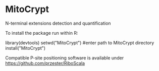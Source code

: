 # MitoCrypt
N-terminal extensions detection and quantification

To install the package run within R:

library(devtools)
setwd("MitoCrypt") #enter path to MitoCrypt directory
install("MitoCrypt")

Compatible P-site positioning software is available under https://github.com/przester/RiboScala
